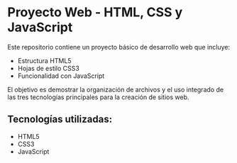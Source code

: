 # Proyecto Web - HTML, CSS y JavaScript

Este repositorio contiene un proyecto básico de desarrollo web que incluye:
- Estructura HTML5
- Hojas de estilo CSS3
- Funcionalidad con JavaScript

El objetivo es demostrar la organización de archivos y el uso integrado de las tres tecnologías principales para la creación de sitios web.

## Tecnologías utilizadas:
- HTML5
- CSS3
- JavaScript
